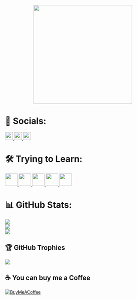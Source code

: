 <div align="center">
  <a href="https://github.com/Lightre">
    <img height="320" src="https://i.imgur.com/dw6CTHB.png" />
  </a>
</div>

# 📌 Socials:
<!-- [![YouTube](https://img.shields.io/badge/YouTube-%23FF0000.svg?logo=YouTube&logoColor=white)](https://youtube.com/@lightre_7) [![Discord](https://img.shields.io/badge/Discord-%237289DA.svg?logo=discord&logoColor=white)](https://discord.gg/lightre) [![X](https://img.shields.io/badge/X-black.svg?logo=X&logoColor=white)](https://x.com/7Lightre) -->

<div align="left">
  <a href="https://youtube.com/@lightre_7" target="_blank">
    <img height="25" src="https://img.shields.io/badge/YouTube-%23FF0000.svg?logo=YouTube&logoColor=white" />
  </a> <!-- YouTube -->
  <a href="https://discord.gg/lightre" target="_blank">
    <img height="25" src="https://img.shields.io/badge/Discord-%237289DA.svg?logo=discord&logoColor=white" />
  </a> <!-- Discord -->
  <a href="https://x.com/lightre_" target="_blank">
    <img height="25" src="https://img.shields.io/badge/X-black.svg?logo=X&logoColor=white" />
  </a> <!-- Twitter -->
</div>


# 🛠 Trying to Learn:

<div align="left">
  <a href="https://www.cplusplus.com">
    <img height="40" src="https://i.imgur.com/6EEf7PM.png" /> </a> <!-- C++ -->
  <a href="https://www.javascript.com">
    <img height="40" src="https://i.imgur.com/fqJyO4d.png" /> </a> <!-- JS -->
  <a href="https://i.imgur.com/VUNVNXw.png">
    <img height="40" src="https://i.imgur.com/VUNVNXw.png" /> </a> <!-- HTML5 -->
  <a href="https://i.imgur.com/rLWKJPo.png">
    <img height="40" src="https://i.imgur.com/rLWKJPo.png" /> </a> <!-- CSS3 -->
  <a href="https://www.lua.org">
    <img height="40" src="https://i.imgur.com/2aQnqmO.png" /> </a> <!-- LUA -->
</div>

# 📊 GitHub Stats:

![](https://github-readme-stats.vercel.app/api?username=Lightre&theme=dark&hide_border=false&include_all_commits=true&count_private=true)<br/>
![](https://github-readme-streak-stats.herokuapp.com/?user=Lightre&theme=dark&hide_border=false)<br/>
![](https://github-readme-stats.vercel.app/api/top-langs/?username=Lightre&theme=dark&hide_border=false&include_all_commits=true&count_private=true&layout=compact)

## 🏆 GitHub Trophies

![](https://github-profile-trophy.vercel.app/?username=Lightre&theme=onedark&no-frame=false&no-bg=true&margin-w=4)

## ☕ You can buy me a Coffee

[![BuyMeACoffee](https://img.shields.io/badge/Buy%20Me%20a%20Coffee-ffdd00?style=for-the-badge&logo=buy-me-a-coffee&logoColor=black)](https://buymeacoffee.com/lightre)

<!-- 95% were created with GPRM ( https://gprm.itsvg.in ) -->
